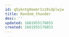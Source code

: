 ```yaml
---
id: q5ykntg9eemr1zz9idplwjw
title: Random_thunder
desc: ''
updated: 1681955176853
created: 1681955176853
---
```

